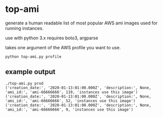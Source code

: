 # top-ami
generate a human readable list of most popular AWS ami images used for running instances.

use with python 3.x
requires boto3, argparse

takes one argument of the AWS profile you want to use.

```
python top-ami.py profile
```

## example output

```
./top-ami.py prod
('creation_date:', '2020-01-13:01:00.000Z', 'description:', None, 'ami_id:', 'ami-66666666', 119, 'instances use this image')
('creation_date:', '2020-01-13:01:00.000Z', 'description:', None, 'ami_id:', 'ami-66666666', 52, 'instances use this image')
('creation_date:', '2020-01-13:01:00.000Z', 'description:', None, 'ami_id:', 'ami-66666666', 9, 'instances use this image')
```
